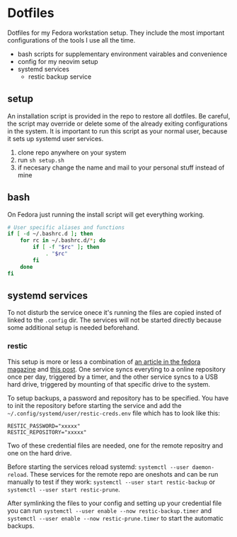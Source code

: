 # Dotfiles

Dotfiles for my Fedora workstation setup. They include the most important configurations of the tools I use all the time.

- bash scripts for supplementary environment vairables and convenience
- config for my neovim setup
- systemd services
  - restic backup service

## setup

An installation script is provided in the repo to restore all dotfiles. Be careful, the script may override or delete some of the already exiting configurations in the system. It is important to run this script as your normal user, because it sets up systemd user services.

1. clone repo anywhere on your system
2. run `sh setup.sh`
3. if necesary change the name and mail to your personal stuff instead of mine

## bash

On Fedora just running the install script will get everything working. 

```bash
# User specific aliases and functions
if [ -d ~/.bashrc.d ]; then
	for rc in ~/.bashrc.d/*; do
		if [ -f "$rc" ]; then
			. "$rc"
		fi
	done
fi
```

## systemd services

To not disturb the service onece it's running the files are copied insted of linked to the `.config` dir. The services will not be started directly because some additional setup is needed beforehand.

### restic

This setup is more or less a combination of [an article in the fedora magazine](https://fedoramagazine.org/automate-backups-with-restic-and-systemd/) and [this post](https://askubuntu.com/questions/25071/how-to-run-a-script-when-a-specific-flash-drive-is-mounted). One service syncs everyting to a online repository once per day, triggered by a timer, and the other service syncs to a USB hard drive, triggered by mounting of that specific drive to the system.

To setup backups, a password and repository has to be specified. You have to init the repository before starting the service and add the `~/.config/systemd/user/restic-creds.env` file which has to look like this:

```
RESTIC_PASSWORD="xxxxx"
RESTIC_REPOSITORY="xxxxx"
```

Two of these credential files are needed, one for the remote repositry and one on the hard drive.

Before starting the services reload systemd: `systemctl --user daemon-reload`.
These services for the remote repo are oneshots and can be run manually to test if they work: `systemctl --user start restic-backup` or `systemctl --user start restic-prune`.

After symlinking the files to your config and setting up your credential file you can run `systemctl --user enable --now restic-backup.timer` and `systemctl --user enable --now restic-prune.timer` to start the automatic backups.

